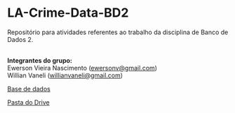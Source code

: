 # LA-Crime-Data-BD2
Repositório para atividades referentes ao trabalho da disciplina de Banco de Dados 2. <br><br>


<b>Integrantes do grupo:</b> <br>
Ewerson Vieira Nascimento (ewersonv@gmail.com) <br>
Willian Vaneli (willianvaneli@gmail.com) <br>

[Base de dados](https://www.kaggle.com/cityofLA/los-angeles-crime-arrest-data) <br>

[Pasta do Drive](https://drive.google.com/drive/folders/1Ew5wzFAtJyR45iBYXEVI1P-biqJlzNMn)
